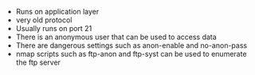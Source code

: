 - Runs on application layer
- very old protocol
- Usually runs on port 21
- There is an anonymous user that can be used to access data
- There are dangerous settings such as anon-enable and no-anon-pass
- nmap scripts such as ftp-anon and ftp-syst can be used to enumerate the ftp server